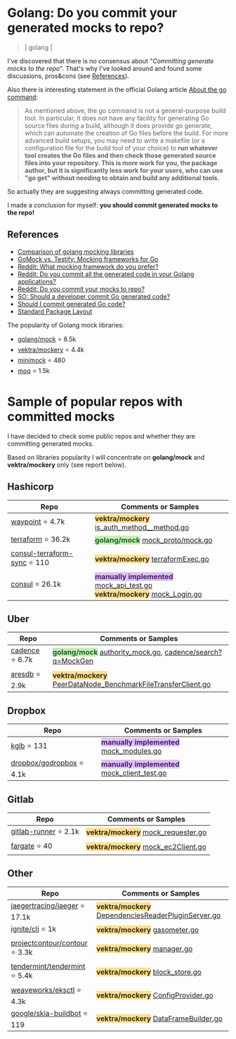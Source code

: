 # Golang: Do you commit your generated mocks to repo?
> | golang |

I've discovered that there is no consensus about "*Committing generate mocks to the repo*". That's why I've looked around and found some discussions, pros&cons (see [References](#references)).

Also there is interesting statement in the official Golang article [About the go command](https://go.dev/doc/articles/go_command):

> As mentioned above, the go command is not a general-purpose build tool. In particular, it does not have any facility for generating Go source files during a build, although it does provide go generate, which can automate the creation of Go files before the build. For more advanced build setups, you may need to write a makefile (or a configuration file for the build tool of your choice) to **run whatever tool creates the Go files and then check those generated source files into your repository. This is more work for you, the package author, but it is significantly less work for your users, who can use "go get" without needing to obtain and build any additional tools.**

So actually they are suggesting always committing generated code.

I made a conclusion for myself: **you should commit generated mocks to the repo!**

## References

- [Comparison of golang mocking libraries](https://gist.github.com/maratori/8772fe158ff705ca543a0620863977c2)
- [GoMock vs. Testify: Mocking frameworks for Go](https://blog.codecentric.de/gomock-vs-testify)
- [Reddit: What mocking framework do you prefer?](https://www.reddit.com/r/golang/comments/qe4a1c/what_mocking_framework_do_you_prefer/)
- [Reddit: Do you commit all the generated code in your Golang applications?](https://www.reddit.com/r/golang/comments/8mbi47/do_you_commit_all_the_generated_code_in_your/)
- [Reddit: Do you commit your mocks to repo?](https://www.reddit.com/r/golang/comments/c1ylf8/do_you_commit_your_mocks_to_repo/)
- [SO: Should a developer commit Go generated code?](https://stackoverflow.com/questions/56415527/should-a-developer-commit-go-generated-code)
- [Should I commit generated Go code?](https://www.jvt.me/posts/2022/05/05/commit-go-generate/)
- [Standard Package Layout](https://www.gobeyond.dev/standard-package-layout/)

The popularity of Golang mock libraries:

- [golang/mock](https://github.com/golang/mock) ⭐ 8.5k 
- [vektra/mockery](https://github.com/vektra/mockery) ⭐ 4.4k
- [minimock](https://github.com/gojuno/minimock) ⭐ 480
- [moq](https://github.com/matryer/moq) ⭐ 1.5k

# Sample of popular repos with committed mocks

I have decided to check some public repos and whether they are committing generated mocks.

Based on libraries popularity I will concentrate on **golang/mock** and **vektra/mockery** only (see report below).

## Hashicorp

| **Repo**| **Comments or Samples** |
| -- | -- |
| [waypoint](https://github.com/hashicorp/waypoint) ⭐ 4.7k | <span style="background-color:#ffe090;color:#352917">**vektra/mockery**</span> [is_auth_method__method.go](https://github.com/hashicorp/waypoint/blob/0184c43445d27a027bcfa7e55c9d5668e5598dd6/pkg/server/gen/mocks/is_auth_method__method.go) |
| [terraform](https://github.com/hashicorp/terraform) ⭐ 36.2k  | <span style="background-color:#ccebaf;color:#09643c">**golang/mock**</span> [mock_proto/mock.go](https://github.com/hashicorp/terraform/blob/d35bc0531255b496beb5d932f185cbcdb2d61a99/internal/plugin6/mock_proto/mock.go)|
| [consul-terraform-sync](https://github.com/hashicorp/consul-terraform-sync) ⭐ 110 | <span style="background-color:#ffe090;color:#352917">**vektra/mockery**</span> [terraformExec.go](https://github.com/hashicorp/consul-terraform-sync/blob/40ec791893fec56ea1c57d1e7f3fbdeb467d1775/mocks/client/terraformExec.go)|
| [consul](https://github.com/hashicorp/consul) ⭐ 26.1k | <span style="background-color:#dfc2ef;color:#451d71">**manually implemented**</span> [mock_api_test.go](https://github.com/hashicorp/consul/blob/bf0f61a87884d444d472b981099163856658d3ea/api/mock_api_test.go) <br /> <span style="background-color:#ffe090;color:#352917">**vektra/mockery**</span> [mock_Login.go](https://github.com/hashicorp/consul/blob/02cff2394d921aeaecaf043fe1b1d519f465c3e6/agent/grpc-external/services/acl/mock_Login.go) |

## Uber

| **Repo**| **Comments or Samples** |
| -- | -- |
| [cadence](https://github.com/uber/cadence) ⭐ 6.7k | <span style="background-color:#ccebaf;color:#09643c">**golang/mock**</span> [authority_mock.go](https://github.com/uber/cadence/blob/9f219005095082151ef051826358f7f98e191a67/common/authorization/authority_mock.go), [cadence/search?q=MockGen](https://github.com/uber/cadence/search?q=MockGen>) |
| [aresdb](https://github.com/uber/aresdb) ⭐ 2.9k | <span style="background-color:#ffe090;color:#352917">**vektra/mockery**</span> [PeerDataNode_BenchmarkFileTransferClient.go](https://github.com/uber/aresdb/blob/a8d2aedc6850b10a6cc9381ba780800290b2756d/datanode/generated/proto/rpc/mocks/PeerDataNode_BenchmarkFileTransferClient.go) |

## Dropbox

| **Repo**| **Comments or Samples** |
| -- | -- |
| [kglb](https://github.com/dropbox/kglb) ⭐ 131 | <span style="background-color:#dfc2ef;color:#451d71">**manually implemented**</span> [mock_modules.go](https://github.com/dropbox/kglb/blob/7f86d1804d5d14527665302545ef2da2dffed778/kglb/data_plane/mock_modules.go) |
| [dropbox/godropbox](https://github.com/dropbox/godropbox) ⭐ 4.1k | <span style="background-color:#dfc2ef;color:#451d71">**manually implemented**</span> [mock_client_test.go](https://github.com/dropbox/godropbox/blob/52ad444d35023d078d496d305d75511e772f0295/memcache/mock_client_test.go)|

## Gitlab

| **Repo**| **Comments or Samples** |
| -- | -- |
| [gitlab-runner](https://gitlab.com/gitlab-org/gitlab-runner) ⭐ 2.1k | <span style="background-color:#ffe090;color:#352917">**vektra/mockery**</span> [mock_requester.go](https://gitlab.com/gitlab-org/gitlab-runner/-/blob/main/network/mock_requester.go) |
| [fargate](https://gitlab.com/gitlab-org/ci-cd/custom-executor-drivers/fargate) ⭐ 40 | <span style="background-color:#ffe090;color:#352917">**vektra/mockery**</span> [mock_ec2Client.go](https://gitlab.com/gitlab-org/ci-cd/custom-executor-drivers/fargate/-/blob/master/aws/mock_ec2Client.go) |

## Other

| **Repo**| **Comments or Samples** |
| -- | -- |
| [jaegertracing/jaeger](https://github.com/jaegertracing/jaeger) ⭐ 17.1k | <span style="background-color:#ffe090;color:#352917">**vektra/mockery**</span> [DependenciesReaderPluginServer.go](https://github.com/jaegertracing/jaeger/blob/main/proto-gen/storage_v1/mocks/DependenciesReaderPluginServer.go) |
| [ignite/cli](https://github.com/ignite/cli) ⭐ 1k | <span style="background-color:#ffe090;color:#352917">**vektra/mockery**</span> [gasometer.go](https://github.com/ignite/cli/blob/efe4c05fc5e38be48b7b89b651d9453641aba0b9/ignite/pkg/cosmosclient/mocks/gasometer.go) |
| [projectcontour/contour](https://github.com/projectcontour/contour) ⭐ 3.3k | <span style="background-color:#ffe090;color:#352917">**vektra/mockery**</span> [manager.go](https://github.com/projectcontour/contour/blob/2287c8e4dbea7ded3086e0fb300714cc482f0287/internal/controller/mocks/manager.go)|
| [tendermint/tendermint](https://github.com/tendermint/tendermint) ⭐ 5.4k   | <span style="background-color:#ffe090;color:#352917">**vektra/mockery**</span> [block_store.go](https://github.com/tendermint/tendermint/blob/64747b2b184184ecba4f4bffc54ffbcb47cfbcb0/state/mocks/block_store.go) |
| [weaveworks/eksctl](https://github.com/weaveworks/eksctl) ⭐ 4.3k           | <span style="background-color:#ffe090;color:#352917">**vektra/mockery**</span> [ConfigProvider.go](https://github.com/weaveworks/eksctl/blob/00f47703e4d8311518507d0f2dff42b59fb3c465/pkg/eks/mocks/ConfigProvider.go) |
| [google/skia-buildbot](https://github.com/google/skia-buildbot) ⭐ 119      | <span style="background-color:#ffe090;color:#352917">**vektra/mockery**</span>  [DataFrameBuilder.go](https://github.com/google/skia-buildbot/blob/4c87209ff9378a9befc65d5f93c4040d4fdd5922/perf/go/dataframe/mocks/DataFrameBuilder.go) |